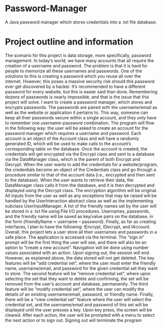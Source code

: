 # Password-Manager
A Java password manager which stores credentials into a .txt file database.

# Project outline and information
The scenario for this project is data storage, more specifically, password management. In today’s world,
we have many accounts that all require the creation of a username and password. The problem is that it
is hard for people to memorize all these usernames and passwords. One of the solutions to this is
creating a password which you reuse all over the internet. However, this poses a massive security risk
should this password ever get discovered by a hacker. It’s recommended to have a different password
for every website, but this is easier said than done. Remembering dozens of passwords is nearly
impossible, and that is the issue that this project will solve. I want to create a password manager, which
stores and encrypts passwords. The passwords are paired with the username/email as well as the
website or application it pertains to. This way, someone can keep all their passwords secure within a
single account, and they only have to remember one username-password combination.
The program will flow in the following way: the user will be asked to create an account for the password
manager which requires a username and password. Each account is an object of the Account class and
will have a randomly generated ID, which will be used to make calls to the account’s corresponding table
on the database. Once the account is created, the credentials will get encrypted via the Encrypt class
and sent to a database via the DataManager class, which is the parent of both Encrypt and Decrypt.
When the user wants to add the credentials for a website/program, the credentials become an object of
the Credentials class and go through a procedure similar to that of the account data (i.e., encrypted and
then sent to the database). When the user wants to retrieve their data, the DataManager class calls it
from the database, and it is then decrypted and displayed using the Decrypt class. The encryption
algorithm will be original. All inputs from the user as well as any exceptions that may be raised will be
handled by the UserInteraction abstract class as well as the implementing subclass UserInputManager. A
list of the friendly names set by the user will be stored in a .txt file using File I/O procedures. Usernames,
passwords, and the friendly name will be saved as key/value pairs on the database, in the form
{friendlyName = username – password}. Finally, as far as creating interfaces, I plan to have the following:
IEncrypt, IDecrypt, and IAccount.
Overall, this project lets a user store all their usernames and passwords in a safe place. The application is
accessed via the terminal. The “sign in” prompt will be the first thing the user will see, and there will also
be an option to “create a new account”. Navigation will be done using number values associated with an
action. Upon signing out, the session will end. However, as explained above, the data stored will not get
deleted.
The key features will be “add credential set”, where the user must enter the friendly name,
username/email, and password for the given credential set they want to store. The second feature will
be “remove credential set”, where upon selecting the set that they want to delete and confirming, the
set will be removed from the user’s account and database, permanently. The third feature will be
“modify credential set”, where the user can modify the details of an existing username/email, password,
or friendly name. Finally, there will be a “view credential set” feature where the user will select the
credential set, and the username/email and password of this set will be displayed until the user presses
a key. Upon key press, the screen will be cleared. After each action, the user will be prompted with a
menu to select the next action or to sign out. Signing out will terminate the program
